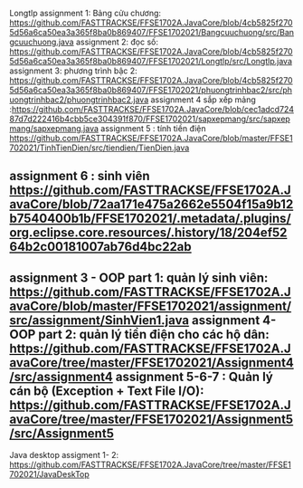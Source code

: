  Longtlp
 assignment 1: Bảng cửu chương: https://github.com/FASTTRACKSE/FFSE1702A.JavaCore/blob/4cb5825f2705d56a6ca50ea3a365f8ba0b869407/FFSE1702021/Bangcuuchuong/src/Bangcuuchuong.java
 assignment 2: đọc số: https://github.com/FASTTRACKSE/FFSE1702A.JavaCore/blob/4cb5825f2705d56a6ca50ea3a365f8ba0b869407/FFSE1702021/Longtlp/src/Longtlp.java
 assignment 3: phương trình bậc 2: https://github.com/FASTTRACKSE/FFSE1702A.JavaCore/blob/4cb5825f2705d56a6ca50ea3a365f8ba0b869407/FFSE1702021/phuongtrinhbac2/src/phuongtrinhbac2/phuongtrinhbac2.java
 assignment 4 sắp xếp mảng :https://github.com/FASTTRACKSE/FFSE1702A.JavaCore/blob/cec1adcd72487d7d222416b4cbb5ce304391f870/FFSE1702021/sapxepmang/src/sapxepmang/sapxepmang.java
 assignment 5 : tính tiền điện        https://github.com/FASTTRACKSE/FFSE1702A.JavaCore/blob/master/FFSE1702021/TinhTienDien/src/tiendien/TienDien.java

 assignment 6 : sinh viên https://github.com/FASTTRACKSE/FFSE1702A.JavaCore/blob/72aa171e475a2662e5504f15a9b12b7540400b1b/FFSE1702021/.metadata/.plugins/org.eclipse.core.resources/.history/18/204ef5264b2c00181007ab76d4bc22ab
-------------------------------------------------------------------------------------------------------

 assignment 3 - OOP part 1: quản lý sinh viên: https://github.com/FASTTRACKSE/FFSE1702A.JavaCore/blob/master/FFSE1702021/assignment/src/assignment/SinhVien1.java
 assignment 4- OOP part 2:  quản lý tiền điện cho các hộ dân: https://github.com/FASTTRACKSE/FFSE1702A.JavaCore/tree/master/FFSE1702021/Assignment4/src/assignment4
 assignment 5-6-7 : Quản lý cán bộ (Exception + Text File I/O): https://github.com/FASTTRACKSE/FFSE1702A.JavaCore/tree/master/FFSE1702021/Assignment5/src/Assignment5
 ----------------------------------------------------------------------------------------------------
 Java desktop
 assigment 1- 2: https://github.com/FASTTRACKSE/FFSE1702A.JavaCore/tree/master/FFSE1702021/JavaDeskTop